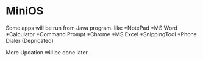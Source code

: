 # MiniOS
Some apps will be run from Java program.
like 
*NotePad
*MS Word
*Calculator
*Command Prompt
*Chrome
*MS Excel
*SnippingTool
*Phone Dialer (Depricated)

More Updation will be done later...

